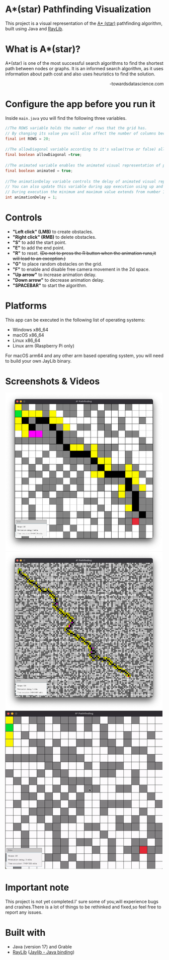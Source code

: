 # A*(star) Pathfinding Visualization 
This project is a visual representation of the [A* (star)](https://en.wikipedia.org/wiki/A*_search_algorithm) pathfinding algorithm, built using Java and [RayLib](https://www.raylib.com/index.html).

# What is A*(star)?
A*(star) is one of the most successful search algorithms to find the shortest path between nodes or graphs. It is an informed search algorithm, as it uses information about path cost and also uses heuristics to find the solution.

<p align="right">-towardsdatascience.com</p>


# Configure the app before you run it
Inside `main.java` you will find the following three variables.

```java
//The ROWS variable holds the number of rows that the grid has.
// By changing its value you will also affect the number of columns because rows = columns.(DEFAULT = 20)
final int ROWS = 20;

//The allowDiagonal variable according to it's value(true or false) allows diagonal movement.(DEFAULT = true)
final boolean allowDiagonal =true;

//The animated variable enables the animated visual representation of pathfinding.(DEFAULT = true)
final boolean animated = true;

//The animationDelay variable controls the delay of animated visual representation. 
// You can also update this variable during app execution using up and down arrows (Check controls section). 
// During execution the minimum and maximum value extends from number 1 to number 8. (DEFAULT = 1)
int animationDelay = 1;
```

# Controls
* **"Left click" (LMB)** to create obstacles.
* **"Right click" (RMB)** to delete obstacles.
* **"S"** to add the start point.
* **"E"** to add the end point.
* **"R"** to reset. ~~(Do not to press the R button when the animation runs,it will lead to an exception.)~~
* **"G"** to place random obstacles on the grid.
* **"F"** to enable and disable free camera movement in the 2d space.
* **"Up arrow"** to increase animation delay.
* **"Down arrow"** to decrease animation delay.
* **"SPACEBAR"** to start the algorithm.

# Platforms
This app can be executed in the following list of operating systems:
* Windows x86_64
* macOS x86_64
* Linux x86_64
* Linux arm (Raspberry Pi only)

For macOS arm64 and any other arm based operating system, you will need to build your own JayLib binary.

# Screenshots & Videos

<img src="media/Image1.png"  width="500" height="500">
<img src="media/Image2.png"  width="500" height="500">
<img src="media/Gif.gif"  width="500" height="500">


# Important note
This project is not yet completed.I' sure some of you,will experience bugs and crashes.There is a lot of things to be rethinked and fixed,so feel free to report any issues.

# Built with
* Java (version 17) and Grable
* [RayLib](https://www.raylib.com/) ([Jaylib - Java binding](https://github.com/electronstudio/jaylib/))